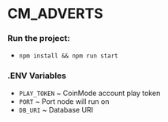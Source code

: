 # CM_ADVERTS
### Run the project:
* `npm install && npm run start`

### .ENV Variables
* `PLAY_TOKEN` ~ CoinMode account play token
* `PORT` ~ Port node will run on
* `DB_URI` ~ Database URI

